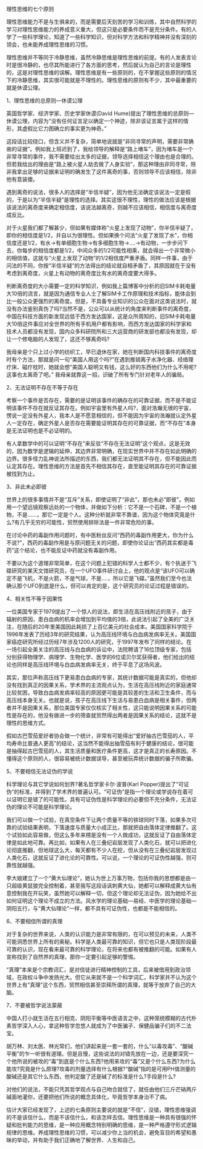 理性思维的七个原则

理性思维能力不是与生俱来的，而是需要后天刻苦的学习和训练，其中自然科学的学习对理性思维能力的养成意义重大，但这只是必要条件而不是充分条件。有的人学了一些科学理论，知道了一些科学知识，但对科学方法和科学精神并没有深刻的领会，也未能养成理性思维的习惯。

理性思维并不等同于冷静思维，虽然冷静思维是理性思维的前提。有的人发表言论时是很冷静的，也尽其所能进行了各方面的思考，然后就认为自己的言论是理性的，这是对理性思维的误解。理性思维是有一些原则的，在不掌握这些原则的情况下的冷静思维，其实很可能就是不理性的。理性思维的原则有不少，其中最重要的就是休谟公理。

1、理性思维的总原则—休谟公理

英国哲学家、经济学家、历史学家休谟(David Hume)提出了理性思维的总原则—休谟公理，内容为“没有任何证言足以确定一个神迹，除非该证言属于这样的情形，其虚假比它力图确立的事实更为神奇。”

这段话比较绕口，但含义并不复杂，简单地说就是“非同寻常的声明，需要非常确凿的证据”。例如我上班迟到了，我给领导的解释是“路上堵车”，因为堵车是一个非常寻常的事件，我不需要给出太多的证据，领导选择相信这个理由也是合理的。但若我给出的理由是“路上被火星人劫去做了人身实验”，那这种理由非同寻常，除非我拿出足够的证据来证明的确发生了这件离奇的事，否则领导不应该相信，除非他有意装傻。

遇到离奇的说法，很多人的选择是“半信半疑”，因为他无法确定该说法一定是假的，于是以为“半信半疑”是理性的选择。其实这很不理性，理性的做法应该是根据该说法的离奇度来确定相信度，该说法越离奇，则越不应该相信，相信度与离奇度成反比。

对于火星我们都了解甚少，但如果有媒体称“火星上发现了动物”，你半信半疑了，即你的相信度是1/2，并自以为很理性。但如果换个问法“火星了发现了水”，你相信度还是1/2，有水->有单细胞生物->有多细胞生物->....->有动物，一步步问下去，你每步的相信度都是1/2，中间众多的1/2可能性相乘，就会得出一个非常微小的相信值，这就与“火星上发现了动物”的1/2相信度严重矛盾。同样一件事，由于问法的不同，你按“半信半疑”的方法得出的结论就自相矛盾了，其原因就在于没有考虑到离奇度，火星上有动物的离奇度比有水的离奇度要大得多。

判断离奇度的大小需要一定的科学知识，例如我上篇博客中分析的旧SIM卡耗电量大10倍的流言，就是因为通信专业人士了解SIM卡工作原理和技术指标，能体会到比一般公众更强烈的离奇度。但是，不具备专业知识的公众在面对这类说法时，就没有办法鉴别真伪了吗?当然不是，公众可以从统计的角度来判断事件的离奇度，中国在科技方面的新发现远低于西方发达国家，这是众所周知的，旧SIM卡耗电量大10倍这件事应对全世界的所有手机用户都有影响，而西方发达国家的科学家和技术人员都没有发现，国内众多科研院所和三大运营商的研发部也都没有发现，却让一个修电脑的人发现了，这还不够离奇吗?

我母亲是个只上过小学的纺织工，早已退休在家，她在判断国内科技事件的离奇度时有个方法，那就是问一句“美国人用这个吗?”在遇到推销离子水净化器、经络理疗床、磁疗枕时，她就会想“美国人聪明又有钱，这么好的东西他们为什么不用呢?这事也太离奇了吧。” 我母亲就靠这一招，识破了所有专门针对老年人的骗局。

2、无法证明不存在不等于存在

考察一个事件是否存在，需要的是证明该事件的确存在的可靠证据，而不是不能证明该事件不存在就反证其存在。例如宇宙里有外星人吗?，面对浩瀚无垠的宇宙，愣说一定没有外星人，我本人是不愿意相信的，但不能因为宇宙的浩瀚就认定外星人一定存在，确定外星人是否存在需要能证明其存在的可靠证据，而“不存在”本身是无法证明也是不必证明的。

有人拿数学中的可以证明“不存在”来反驳“不存在无法证明”这个观点，这是无效的，因为数学是逻辑的延伸，其边界非常明确，在现实世界中并不存在如此明确的边界。很多怪力乱神说法所描述的东西，我们都无法证明其不存在，但不能因此而认定其存在。理性思维的方法是首先不相信其存在，直至能证明其存在的可靠证据被找到为止。

3、非此未必即彼

世界上的很多事情并不是“互斥”关系，即使证明了“非此”，那也未必“即彼”。例如用一个望远镜观察远处的一个物体，并做如下分析：它不是一个石碑，不是一个植物，不是......，那它一定是个人。这种分析就非常不靠谱，因为这个物体究竟是什么?有几乎无穷的可能性，贸然使用排除法是一件非常危险的事。

在讨论中药的毒副作用问题时，有中医粉丝反问“西药的毒副作用更大，你为什么不说?”，西药的毒副作用是与原问题无关的问题，即使你论证出“西药其实都是毒药”这个结论，也不能反证中药就没有毒副作用。

不要以为这个道理非常简单，在这个问题上犯错的科学人士都不少，有个执迷于飞碟研究的某天文馆研究员，在一个UFO事件研讨会上，他的观点是“该UFO可以确定不是飞机，不是火箭，不是气球，不是....，所以它是飞碟。”虽然我们至今也法确认那个UFO到底是什么，但可以肯定的是，这个研究员的论证过程是错误的。

4、相关性不等于因果性

一位美国专家于1979提出了一个惊人的说法，即生活在高压线附近的孩子，由于辐射的原因，患白血病的机率会增加到平均值的3倍，此说法引起了全美的广泛关注，在随后的20年里美国因此耗损了上百亿美元的社会成本。美国国家科学院于1996年发表了历经3年的研究结果，认为高压线环境与白血病发病率无关。美国国家癌症研究所经过历经7年涉及1200人的研究，于1997年发布了同样的结论。在一场引起全美关注的高压线与白血病的诉讼中，法院聘请了16位顶级专家，包括分别获得物理学、病理学、生物化学、医学的6位诺贝尔奖获得者，他们给出的结论也同样是高压线环境与白血病发病率无关，终于平息了这场风波。

其实，那位声称高压线下更易患白血病的专家，其统计数据可能是真实的，但他却没有找到真正的因果关系，学术界的主流观点认为，生活在高压线附近的家庭通常比较贫困，导致白血病发病率较高的原因更可能是其较差的生活和卫生条件，而与高压线本身无关。也就是说，孩子在高压线下生活与易患白血病是相关事件，但两者并不是因果关系，那位美国专家仅仅核实了相关性，这只能说明因果关系的可能性是存在的，他没有做进一步的筛查就贸然得出两者是因果关系的结论，这就不是理性的思维方式。

假如古巴雪茄爱好者协会做一个统计，非常有可能得出“爱好抽古巴雪茄的人，平均寿命比普通人更高”的结论，这当然不能得出抽雪茄有利于健康的结论，很可能是抽得起古巴雪茄的人，其生活质量和医疗条件更高，这才是真正的长寿原因。不懂得这个原则的人，很容易被统计数据误导，甚至被玩弄统计数据的骗子所欺骗。

5、不要相信无法证伪的学说

科学理论与其它学说如何划界?著名哲学家卡尔·波普(Karl Popper)提出了“可证伪”的标准，并得到了学术界的普遍认可。“可证伪”是指一个理论或学说存在着可以证明它是错了的可能性。具有可证伪性是科学理论的必要但不充分条件，无法证伪的理论不可能是科学理论。

我们可以做一个试验，在真空条件下让两个质量不等的铁球同时下落，如果多次可靠的试验结果表明，下落速度与质量大小成正比，那就把自由落体定律推翻了。这个试验如此容易做，但这么多年来楞是没有一个人做成功，这就反证了自由落体定律是如此地可靠。再比如，如果有人在三叠纪岩层发现了人类化石，就可以把进化论彻底推翻，但地球这么大，每天都有不少人在挖，但从没有在三叠纪岩层发现过人类化石，这就反证了进化论的可靠性。可以说，一个理论的可证伪性越强，则可靠性就越强。

李大娘建立了一个“黄大仙理论”，她认为世上万事万物，包括你我的思想都是由一只超级黄鼠狼完全控制着，甚至我写这段话讽刺黄大仙，她都可以解释成黄大仙有意控制我在开玩笑，虽然她可以解释一切，但这个理论却无法证伪，因为她给不出如何证明这个理论不成立的方法。风水学的理论基础—易经、中医学的理论基础—阴阳五行，与“黄大仙理论”一样，都不具有可证伪性，也都是不能相信的。

6、不要相信所谓的真理

对于复杂的世界来说，人类的认识能力是非常有限的，在可以预见的未来，人类不可能洞悉世界上所有的奥秘。科学是人类最可靠的知识，但它也只是人类现阶段最可靠的认识，现在看来最可靠的科学理论，在将来也都有被推翻的可能。如果有人宣称找到了自然界的真理，那你一定要引起足够的警惕。

“真理”本来是个宗教词汇，是对信徒进行精神控制的工具，后来被借用到政治领域，在政权斗争中发扬光大。但它从来就不是一个科学词汇，科学家并不认为这个世界上有“真理”这个东西，贸然相信甚至崇拜所谓的真理，就等于放弃了自己的大脑。

7、不要被哲学说法蒙蔽

中国人打小就生活在五行相克、阴阳平衡等中医语言之中，这种笼统模糊的古代朴素哲学深入人心，拿这种哲学忽悠人就成为了中医骗子、保健品骗子们的不二法宝。

胡万林、刘太医、林光常们，他们讲起来是一套一套的，什么“以毒攻毒”、“酸碱平衡”的乍一听很有道理。但是且慢，这些说法的对错先放在一边，还是要深究一个他所说的被攻的“毒”到底是个什么东西?他用来攻的“毒”又是个什么东西?为什么能攻?究竟是什么原理?攻毒的剂量选择有什么根据?“酸碱”指的是可用PH值测量的酸碱还是其它什么东西，他判定酸了还是碱了的标准是什么?手段是什么?

对他们的说法，不能只凭其哲学观点与自己吻合就信了，就任由他们三斤芒硝两斤碱面地灌你，还要把他们所说的概念具体化，毕竟哲学本身治不了病。

估计大家已经发现了，上述的七条原则主要说的就是“不信”，没错，理性思维强调的不是该信什么，而是不该信什么，和该怎样去信。理性思维是一种具有很强的怀疑和批判能力的思维，是一种应用概念特别明确的思维，是一种严格遵守形式逻辑规律的思维。养成理性思维的习惯，可以减少你上当的机会，避免盲目的希望和愚昧的举动，并有助于我们正确地了解世界、人生和自己。
